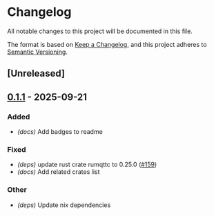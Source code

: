 # Changelog

All notable changes to this project will be documented in this file.

The format is based on [Keep a Changelog](https://keepachangelog.com/en/1.0.0/),
and this project adheres to [Semantic Versioning](https://semver.org/spec/v2.0.0.html).

## [Unreleased]

## [0.1.1](https://github.com/fooker/photonic/compare/photonic-interface-mqtt-v0.1.0...photonic-interface-mqtt-v0.1.1) - 2025-09-21

### Added

- *(docs)* Add badges to readme

### Fixed

- *(deps)* update rust crate rumqttc to 0.25.0 ([#159](https://github.com/fooker/photonic/pull/159))
- *(docs)* Add related crates list

### Other

- *(deps)* Update nix dependencies
